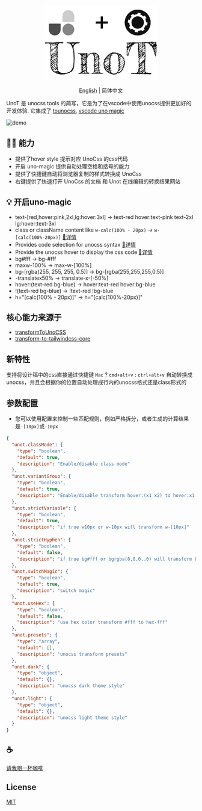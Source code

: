 <p align="center">
<img height="200" src="./assets/kv.png" alt="UnoT">
</p>
<p align="center"> <a href="./README.md">English</a> | 简体中文</p>

UnoT 是 unocss tools 的简写，它是为了在vscode中使用unocss提供更加好的开发体验. 它集成了 [tounocss](https://github.com/Simon-He95/tounocss),  [vscode uno magic](https://github.com/Simon-He95/vscode-uno-magic)

![demo](/assets/demo.gif)

## 🦸🏻 能力
- 提供了hover style 提示对应 UnoCss 的css代码
- 开启 uno-magic 提供自动处理空格和括号的能力
- 提供了快捷键自动将浏览器复制的样式转换成 UnoCss
- 右键提供了快速打开 UnoCss 的文档 和 Unot 在线编辑的转换结果网站

## 💡 开启uno-magic
- text-\[red,hover:pink,2xl,lg:hover:3xl\] -> text-red hover:text-pink text-2xl lg:hover:text-3xl
- class or className content like `w-calc(100% - 20px)` -> `w-[calc(100%-20px)]` [🔎详情](https://github.com/Simon-He95/vscode-uno-magic)
- Provides code selection for unocss syntax [🔎详情](https://github.com/Simon-He95/vscode-uno-magic)
- Provide the unocss hover to display the css code [🔎详情](https://github.com/Simon-He95/unocss-to-css)
- bg#fff -> bg-#fff
- maxw-100% -> max-w-[100%]
- bg-[rgba(255, 255, 255, 0.5)] -> bg-[rgba(255,255,255,0.5)]
- -translatex50% -> translate-x-[-50%]
- hover:(text-red bg-blue) -> hover:text-red hover:bg-blue
- !(text-red bg-blue) -> !text-red !bg-blue
- h="[calc(100% - 20px)]" -> h="[calc(100%-20px)]"

## 核心能力来源于
- [transformToUnoCSS](https://github.com/Simon-He95/transformToUnoCSS)
- [transform-to-tailwindcss-core](https://github.com/Simon-He95/transform-to-tailwindcss-core)

## 新特性
支持将设计稿中的css直接通过快捷键 `Mac` ? `cmd+alt+v` : `ctrl+alt+v` 自动转换成unocss，并且会根据你的位置自动处理成行内的unocss格式还是class形式的

## 参数配置
- 您可以使用配置来控制一些匹配规则，例如严格拆分，或者生成的计算结果是`-[10px]`或`-10px`

``` json
{
  "unot.classMode": {
    "type": "boolean",
    "default": true,
    "description": "Enable/disable class mode"
  },
  "unot.variantGroup": {
    "type": "boolean",
    "default": true,
    "description": "Enable/disable transform hover:(x1 x2) to hover:x1 hover:x2"
  },
  "unot.strictVariable": {
    "type": "boolean",
    "default": true,
    "description": "if true w10px or w-10px will transform w-[10px]"
  },
  "unot.strictHyphen": {
    "type": "boolean",
    "default": false,
    "description": "if true bg#fff or bgrgba(0,0,0,.0) will transform bg-[#fff] or bg-[rgba(0,0,0,.0)]"
  },
  "unot.switchMagic": {
    "type": "boolean",
    "default": true,
    "description": "switch magic"
  },
  "unot.useHex": {
    "type": "boolean",
    "default": false,
    "description": "use hex color transform #fff to hex-fff"
  },
  "unot.presets": {
    "type": "array",
    "default": [],
    "description": "unocss transform presets"
  },
  "unot.dark": {
    "type": "object",
    "default": {},
    "description": "unocss dark theme style"
  },
  "unot.light": {
    "type": "object",
    "default": {},
    "description": "unocss light theme style"
  }
}
```

## :coffee:

[请我喝一杯咖啡](https://github.com/Simon-He95/sponsor)

## License

[MIT](./license)
